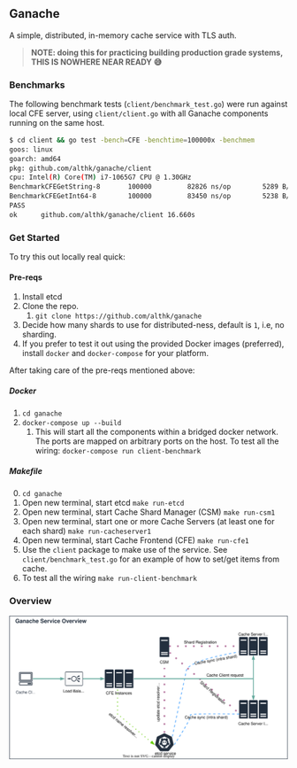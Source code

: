 #

## Ganache

A simple, distributed, in-memory cache service with TLS auth.

>**NOTE: doing this for practicing building production grade systems, THIS IS NOWHERE NEAR READY 😅**

### Benchmarks

The following benchmark tests (`client/benchmark_test.go`) were run against local CFE server, using `client/client.go` with all Ganache components running on the same host.

```bash
$ cd client && go test -bench=CFE -benchtime=100000x -benchmem
goos: linux
goarch: amd64
pkg: github.com/althk/ganache/client
cpu: Intel(R) Core(TM) i7-1065G7 CPU @ 1.30GHz
BenchmarkCFEGetString-8   	  100000	     82826 ns/op	    5289 B/op	      99 allocs/op
BenchmarkCFEGetInt64-8    	  100000	     83450 ns/op	    5238 B/op	      98 allocs/op
PASS
ok  	github.com/althk/ganache/client	16.660s
```

### Get Started

To try this out locally real quick:

#### Pre-reqs

1. Install etcd
2. Clone the repo.
   1. `git clone https://github.com/althk/ganache`
3. Decide how many shards to use for distributed-ness, default is `1`, i.e, no sharding.
4. If you prefer to test it out using the provided Docker images (preferred), install `docker` and `docker-compose` for your platform.

After taking care of the pre-reqs mentioned above:

##### Docker

1. `cd ganache`
2. `docker-compose up --build`
   1. This will start all the components within a bridged docker network. The ports are mapped on arbitrary ports on the host. To test all the wiring:
   `docker-compose run client-benchmark`

##### Makefile

0. `cd ganache`
1. Open new terminal, start etcd `make run-etcd`
2. Open new terminal, start Cache Shard Manager (CSM) `make run-csm1`
3. Open new terminal, start one or more Cache Servers (at least one for each shard) `make run-cacheserver1`
4. Open new terminal, start Cache Frontend (CFE) `make run-cfe1`
5. Use the `client` package to make use of the service. See `client/benchmark_test.go` for an example of how to set/get items from cache.
6. To test all the wiring `make run-client-benchmark`

### Overview

![Ganache Service Architecture Overview Diagram](docs/ganache-overview.drawio.svg)
